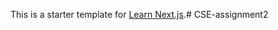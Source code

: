 This is a starter template for [Learn Next.js](https://nextjs.org/learn).#   C S E - a s s i g n m e n t 2  
 